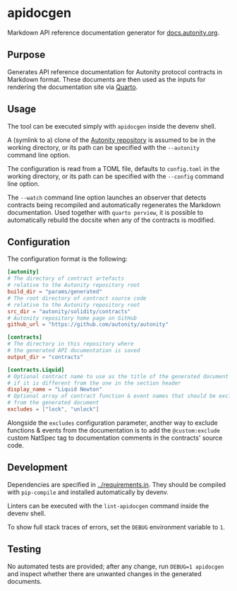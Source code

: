 # apidocgen

Markdown API reference documentation generator for
[docs.autonity.org](https://github.com/autonity/docs.autonity.org).

## Purpose

Generates API reference documentation for Autonity protocol contracts in
Markdown format. These documents are then used as the inputs for rendering the
documentation site via [Quarto](https://quarto.org/).

## Usage

The tool can be executed simply with `apidocgen` inside the devenv shell.

A (symlink to a) clone of the [Autonity repository](https://github.com/autonity/autonity)
is assumed to be in the working directory, or its path can be specified with the
`--autonity` command line option.

The configuration is read from a TOML file, defaults to `config.toml` in the
working directory, or its path can be specified with the `--config` command line
option.

The `--watch` command line option launches an observer that detects contracts being
recompiled and automatically regenerates the Markdown documentation. Used together
with `quarto perview`, it is possible to automatically rebuild the docsite when any of
the contracts is modified.

## Configuration

The configuration format is the following:

```toml
[autonity]
# The directory of contract artefacts
# relative to the Autonity repository root
build_dir = "params/generated"
# The root directory of contract source code
# relative to the Autonity repository root
src_dir = "autonity/solidity/contracts"
# Autonity repository home page on GitHub
github_url = "https://github.com/autonity/autonity"

[contracts]
# The directory in this repository where
# the generated API documentation is saved
output_dir = "contracts"

[contracts.Liquid]
# Optional contract name to use as the title of the generated document
# if it is different from the one in the section header
display_name = "Liquid Newton"
# Optional array of contract function & event names that should be excluded
# from the generated document
excludes = ["lock", "unlock"]
```

Alongside the `excludes` configuration parameter, another way to exclude
functions & events from the documentation is to add the `@custom:exclude`
custom NatSpec tag to documentation comments in the contracts' source code.

## Development

Dependencies are specified in [../requirements.in](../requirements.in). They
should be compiled with `pip-compile` and installed automatically by devenv.

Linters can be executed with the `lint-apidocgen` command inside the devenv shell.

To show full stack traces of errors, set the `DEBUG` environment variable to `1`.

## Testing

No automated tests are provided; after any change, run `DEBUG=1 apidocgen`
and inspect whether there are unwanted changes in the generated documents.
